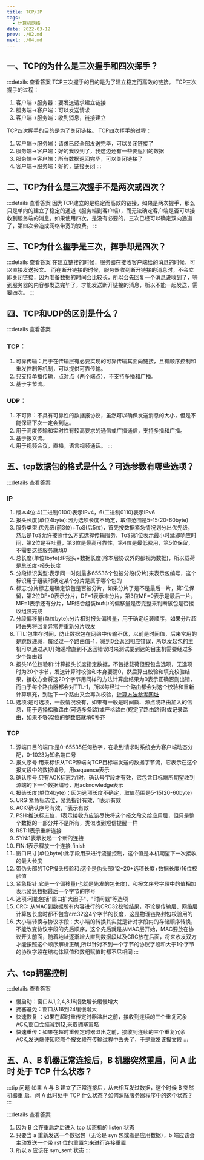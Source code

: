 ```yaml
---
title: TCP/IP
tags: 
  - 计算机网络
date: 2022-03-12
prev: ./02.md
next: ./04.md
---
```


## 一、TCP的为什么是三次握手和四次挥手？
:::details 查看答案
TCP三次握手的目的是为了建立稳定而高效的链接。
TCP三次握手的过程：
1. 客户端->服务器：要发送请求建立链接
2. 服务端->客户端：可以发送请求
3. 客户端->服务端：收到消息，链接建立

TCP四次挥手的目的是为了关闭链接。
TCP四次挥手的过程：
1. 客户端->服务端：请求已经全部发送完毕，可以关闭链接了
2. 服务端->客户端：好的我收到了，我这边还有一些要返回的数据
3. 服务端->客户端：所有数据返回完毕，可以关闭链接了
4. 客户端->服务端：好的，链接关闭
:::

## 二、TCP为什么是三次握手不是两次或四次？
:::details 查看答案
因为TCP建立的是稳定而高效的链接，如果是两次握手，那么只是单向的建立了稳定的通道（服务端到客户端），而无法确定客户端是否可以接收到服务端的消息。如果使用四次，是没有必要的，三次已经可以确定双向通道了，第四次会造成网络带宽的浪费。
:::

## 三、TCP为什么握手是三次，挥手却是四次？
:::details 查看答案
在建立链接的时候，服务器在接收客户端给的消息的时候，可以直接发送报文。
而在断开链接的时候，服务器收到断开链接的消息时，不会立即关闭链接，因为准备数据的时间会比较长，所以会先回复一个消息说收到了，等到服务器的内容都发送完毕了，才能发送断开链接的消息，所以不能一起发送，需要四次。
:::

## 四、TCP和UDP的区别是什么？
:::details 查看答案
### TCP：
1. 可靠传输：用于在传输层有必要实现的可靠传输其面向链接，且有顺序控制和重发控制等机制，可以提供可靠传输。
2. 只支持单播传输，点对点（两个端点），不支持多播和广播。
3. 基于字节流。

### UDP：
1. 不可靠：不具有可靠性的数据报协议，虽然可以确保发送消息的大小，但是不能保证下次一定会到达。
2. 用于高度传输和实时性有较高要求的通信或广播通信，支持多播和广播。
3. 基于报文流。
4. 用于视频会议，直播，语言视频通话。
:::

## 五、tcp数据包的格式是什么？可选参数有哪些选项？

:::details 查看答案
### IP
1. 版本4位:4(二进制0100)表示IPv4，6(二进制0110)表示IPv6
2. 报头长度(单位4byte):因为选项长度不确定，取值范围是5-15(20-60byte)
3. 服务类型:优先级(前3位)+ToS(后5位)，首先按数据紧急情况划分出优先级，然后是ToS允许按照什么方式选择传输服务，ToS第1位表示最小时延即响应时间，第2位是吞吐量，第3位是最高可靠性，第4位是最低费用，第5位保留，不需要这些服务就填0
4. 总长度(单位1byte):IP报头+数据长度(除本层协议外的都视为数据)，所以载荷是总长度-报头长度
5. 分段标识类型:表示同一时刻最多65536个包被分段(分片)来表示包编号，这个标识用于组装时确定某个分片是属于哪个包的
6. 标志:分片标志是确定该包是否被分片，如果分片了是不是最后一片，第1位保留，第2位DF=0表示分片，DF=1表示未分片，第3位MF=0表示是最后一片，MF=1表示还有分片，MF结合组装buf中的偏移量是否完整来判断该包是否接收组装完成
7. 分段偏移量(单位byte):分片相对报头偏移量，用于确定组装顺序，如果分片超时丢失将回复异常并重新分片收发
8. TTL:包生存时间，防止数据包在网络中传输不休，以前是时间值，后来常用的是跳数递减，每经过一个路由值-1，减到0会返回相应错误，所以发起包的主机可以通过从1开始递增直到不返回错误时来测试要到达的目主机需要经过多少个路由器
9. 报头16位校验和:计算报头长度指定数据，不包括载荷但要包含选项，无选项时为20个字节，发送计算时校验和本身要清0，然后算出校验和填充校验结果，接收方会将这20个字节用同样的方法计算出结果为0表示正确否则出错，而由于每个路由器都会对TTL-1，所以每经过一个路由都会对这个校验和重新计算填充，到达下一个路由又会再次校验，[计算方法参考网址](https://blog.csdn.net/wswit/article/details/46822189)
10. 选项:是可选项，一般情况没有，如果有一般是时间戳、源点或路由加入的信息，用于选择松散路由(可选多条路)或严格路由(规定了路由路径)或记录路由，如果不够32位的整数倍就填0补齐
### TCP
1. 源端口目的端口:是0-65535任何数字，在收到请求时系统会为客户端动态分配，0-1023为知名端口号
2. 报文序号:用来标识从TCP源端向TCP目标端发送的数据字节流，它表示在这个报文段中的数据编号，用sequence表示
3. 确认序号:只有ACK标志为1时，确认号字段才有效，它包含目标端所期望收到源端的下一个数据编号，用acknowledge表示
4. 报头长度(单位4byte)：因为选项长度不确定，取值范围是5-15(20-60byte)
5. URG:紧急标志位，紧急指针有效，1表示有效
6. ACK:确认序号有效，1表示有效
7. PSH:推送标志位，1表示接收方应该尽快将这个报文段交给应用层，但只是整个数据的一部分并不是所有，类似收到短信提醒一样
8. RST:1表示重新连接
9. SYN:1表示发起一个新的连接
10. FIN:1表示释放一个连接,finish
11. 窗口尺寸(单位byte):此字段用来进行流量控制，这个值是本机期望下一次接收的最大长度
12. 带伪头部的TCP报头校验和:这个是伪头部(12+20+选项长度+数据长度)16位校验值
13. 紧急指针:它是一个偏移量(也就是先发的包长度)，和报文序号字段中的值相加表示紧急数据最后一个字节的序号
14. 选项:可能包括"窗口扩大因子"、"时间戳"等选项
15. CRC: 从MAC到数据所有内容进行的CRC32校验结果，不论是传输层、网络层计算包长度时都不包含crc32这4个字节的长度，这是物理链路封包校验用的
16. 大小端转换与协议字段：大小端的转换其实就是针对字段内的存储顺序转换，不能改变协议字段的先后顺序，这个先后就是从MAC层开始，MAC要放在协议开头前面，随着地址逐渐增大直到数据段以及CRC放在后面，将来收发双方才能按照这个顺序解析正确,所以针对不到一个字节的协议字段和大于1个字节的协议字段在结构体赋值和数组赋值时都不尽相同
:::

## 六、tcp拥塞控制

:::details 查看答案
- 慢启动：窗口从1,2,4,8,16指数增长缓慢增大
- 拥塞避免：窗口从16到24缓慢增大
- 快速恢复 ：如果在超时重传定时器溢出之前，接收到连续的三个重复冗余ACK,窗口会缩减到12,采取拥塞策略
- 快速重传：如果在超时重传定时器溢出之前，接收到连续的三个重复冗余ACK,发送端便知晓哪个报文段在传输过程中丢失了，于是重发该报文段
:::

## 五、A、B 机器正常连接后，B 机器突然重启，问 A 此时 处于 TCP 什么状态？

:::tip 问题
如果 A 与 B 建立了正常连接后，从未相互发过数据，这个时候 B 突然机器重 启，问 A 此时处于 TCP 什么状态？如何消除服务器程序中的这个状态？
:::

:::details 查看答案
1. 因为 B 会在重启之后进入 tcp 状态机的 listen 状态
2. 只要当 a 重新发送一个数据包（无论是 syn 包或者是应用数据），b 端应该会主动发送一个带 rst 位的重置包来进行连接重置
3. 所以 a 应该在 syn_sent 状态
:::

